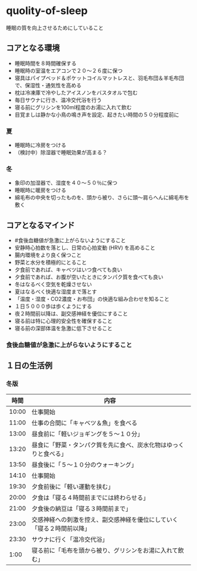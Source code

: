 # quolity-of-sleep

睡眠の質を向上させるためにしていること



## コアとなる環境

* 睡眠時間を８時間確保する
* 睡眠時の室温をエアコンで２０～２６度に保つ
* 寝具はパイプベッド＆ポケットコイルマットレスと、羽毛布団＆羊毛布団で、保湿性・通気性を高める
* 枕は冷凍庫で冷やしたアイスノンをバスタオルで包む
* 毎日サウナに行き、温冷交代浴を行う
* 寝る前にグリシンを100ml程度のお湯に入れて飲む
* 目覚ましは静かな小鳥の鳴き声を設定、起きたい時間の５０分程度前に

### 夏
* 睡眠時に冷房をつける
* （検討中）除湿器で睡眠効果が高まる？


### 冬

* 象印の加湿器で、湿度を４０～５０％に保つ
* 睡眠時に暖房をつける
* 綿毛布の中央を切ったものを、頭から被り、さらに頭～肩らへんに綿毛布を敷く



## コアとなるマインド

* #食後血糖値が急激に上がらないようにすること
* 安静時心拍数を落とし、日常の心拍変動 (HRV) を高めること
* 腸内環境をより良く保つこと
* 野菜と水分を積極的にとること
* 夕食前であれば、キャベツはいつ食べても良い
* 夕食前であれば、お腹が空いたときにタンパク質を食べても良い
* 冬はなるべく空気を乾燥させない
* 夏はなるべく快適な湿度まで落とす
* 「温度・湿度・CO2濃度・お布団」の快適な組み合わせを知ること
* １日５０００歩は歩くようにする
* 夜２時間前以降は、副交感神経を優位にすること
* 寝る前は特に心理的安全性を確保すること
* 寝る前の深部体温を急激に低下させること


### 食後血糖値が急激に上がらないようにすること


## １日の生活例

### 冬版

| 時間  | 内容                                                         |
| ----- | ------------------------------------------------------------ |
| 10:00 | 仕事開始                                                     |
| 11:00 | 仕事の合間に「キャベツ＆魚」を食べる                            |
| 13:00 | 昼食前に「軽いジョギングを５～１０分」                       |
| 13:20 | 昼食に「野菜・タンパク質を先に食べ、炭水化物はゆっくりと食べる」 |
| 13:50 | 昼食後に「５～１０分のウォーキング」                         |
| 14:10 | 仕事開始                                                     |
| 19:30 | 夕食前後に「軽い運動を挟む」                                 |
| 20:00 | 夕食は「寝る４時間前までには終わらせる」                     |
| 21:00 | 夕食後の納豆は「寝る３時間前まで」                             |
| 23:00 | 交感神経への刺激を控え、副交感神経を優位にしていく「寝る２時間前以降」 |
| 23:30 | サウナに行く「温冷交代浴」                                   |
| 1:00  | 寝る前に「毛布を頭から被り、グリシンをお湯に入れて飲む」           |



